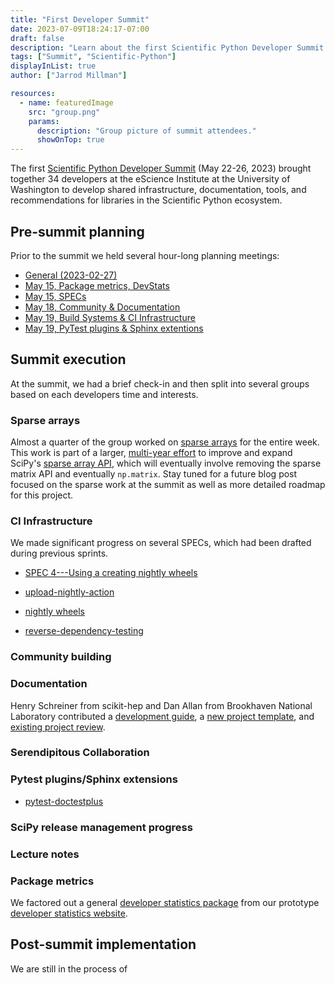 ```yaml
---
title: "First Developer Summit"
date: 2023-07-09T18:24:17-07:00
draft: false
description: "Learn about the first Scientific Python Developer Summit."
tags: ["Summit", "Scientific-Python"]
displayInList: true
author: ["Jarrod Millman"]

resources:
  - name: featuredImage
    src: "group.png"
    params:
      description: "Group picture of summit attendees."
      showOnTop: true
---
```


The first [Scientific Python Developer Summit](https://scientific-python.org/summits/developer/2023/) (May 22-26, 2023) brought together 34 developers at the eScience Institute at the University of Washington to develop shared infrastructure, documentation, tools, and recommendations for libraries in the Scientific Python ecosystem.

## Pre-summit planning

Prior to the summit we held several hour-long planning meetings:

- [General (2023-02-27)](general-planning)
- [May 15, Package metrics, DevStats](https://hackmd.io/UNwG2BjJSxOUJ0M1iWI-nQ)
- [May 15, SPECs](https://hackmd.io/MmbP4VTATyG129_U56xdJQ)
- [May 18, Community & Documentation](https://hackmd.io/YL5DNtsaSsS-1ZU3Pxkrxg)
- [May 19, Build Systems & CI Infrastructure](https://hackmd.io/0M1Yh7KwTnaXSsU14BiyQw)
- [May 19, PyTest plugins & Sphinx extentions](https://hackmd.io/JL5slkxORA-q7VRN79v1sA)

## Summit execution

At the summit, we had a brief check-in and then split into several groups based on each developers time and interests.

### Sparse arrays

Almost a quarter of the group worked on [sparse arrays](https://scientific-python.org/summits/sparse/) for the entire week.
This work is part of a larger, [multi-year effort](https://scientific-python.org/grants/sparse_arrays/) to improve and expand SciPy's
[sparse array API](https://github.com/scipy/scipy/pull/14822), which will eventually
involve removing the sparse matrix API and eventually `np.matrix`.
Stay tuned for a future blog post focused on the sparse work at the summit as well as more detailed roadmap for this project.

### CI Infrastructure

We made significant progress on several SPECs, which had been drafted during previous sprints.

- [SPEC 4---Using a creating nightly wheels](https://scientific-python.org/specs/spec-0004/)
- [upload-nightly-action](https://github.com/scientific-python/upload-nightly-action)
- [nightly wheels](https://anaconda.org/scientific-python-nightly-wheels/)

- [reverse-dependency-testing](https://github.com/scientific-python/reverse-dependency-testing)

### Community building

### Documentation

Henry Schreiner from scikit-hep and Dan Allan from Brookhaven National Laboratory
contributed a [development guide](https://learn.scientific-python.org/development/),
a [new project template](https://github.com/scientific-python/cookie),
and [existing project review](https://learn.scientific-python.org/development/guides/repo-review/).

### Serendipitous Collaboration

### Pytest plugins/Sphinx extensions

- [pytest-doctestplus](https://github.com/scientific-python/pytest-doctestplus)

### SciPy release management progress

### Lecture notes

### Package metrics

We factored out a general [developer statistics package](https://github.com/scientific-python/devstats)
from our prototype [developer statistics website](https://devstats.scientific-python.org/).

## Post-summit implementation

We are still in the process of
